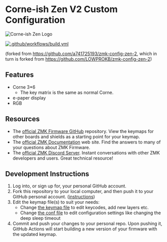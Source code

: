 # Corne-ish Zen V2 Custom Configuration

![Corne-ish Zen Logo](img/Zen_R3_sticker.png)

[![.github/workflows/build.yml](https://github.com/zoonfafer/zmk-config-zen-2/actions/workflows/build.yml/badge.svg)](https://github.com/zoonfafer/zmk-config-zen-2/actions/workflows/build.yml)



(forked from https://github.com/a741725193/zmk-config-zen-2,
which in turn is forked from https://github.com/LOWPROKB/zmk-config-zen-2)

## Features

* Corne 3*6
  * The key matrix is the same as normal Corne.
* e-paper display
* RGB

## Resources

- The [official ZMK Firmware GitHub](https://github.com/zmkfirmware/zmk) repository. View the keymaps for other boards and shields as a starting point for your keymap.
- The [official ZMK Documentation](https://zmk.dev/docs) web site. Find the answers to many of your questions about ZMK Firmware.
- The [official ZMK Discord Server](https://zmk.dev/community/discord/invite). Instant conversations with other ZMK developers and users. Great technical resource!

## Development Instructions

1. Log into, or sign up for, your personal GitHub account.
2. Fork this repository to your local computer, and then push it to your GitHub personal account. ([instructions](https://docs.github.com/en/get-started/quickstart/fork-a-repo))
3. Edit the keymap file(s) to suit your needs:
    - Change [the keymap file](/config/corneish_zen.keymap) to edit keycodes, add new layers etc.
    - Change [the conf file](/config/corneish_zen.conf) to edit configuration settings like changing the deep sleep timeout
4. Commit and push your changes to your personal repo. Upon pushing it, GitHub Actions will start building a new version of your firmware with the updated keymap.
